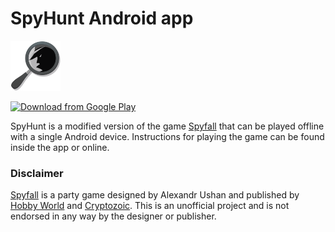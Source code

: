 # SpyHunt Android app

<img src="app/src/main/res/drawable-hdpi/ic_logo_main.png"
    alt="SpyHunt"
    height="80">

[<img src="https://play.google.com/intl/en_us/badges/images/generic/en_badge_web_generic.png" 
      alt="Download from Google Play" 
      height="80">](https://play.google.com/store/apps/details?id=com.apicellaj.android.spyhunt)

SpyHunt is a modified version of the game [Spyfall](http://international.hobbyworld.ru/spyfall) that can be played offline with a single Android device. Instructions for playing the game can be found inside the app or online. 

### Disclaimer

[Spyfall](http://international.hobbyworld.ru/spyfall) is a party game designed by Alexandr Ushan and published by [Hobby World](http://international.hobbyworld.ru/) and [Cryptozoic](https://www.cryptozoic.com/spyfall). This is an unofficial project and is not endorsed in any way by the designer or publisher.